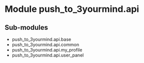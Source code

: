 Module push_to_3yourmind.api
============================

Sub-modules
-----------
* push_to_3yourmind.api.base
* push_to_3yourmind.api.common
* push_to_3yourmind.api.my_profile
* push_to_3yourmind.api.user_panel